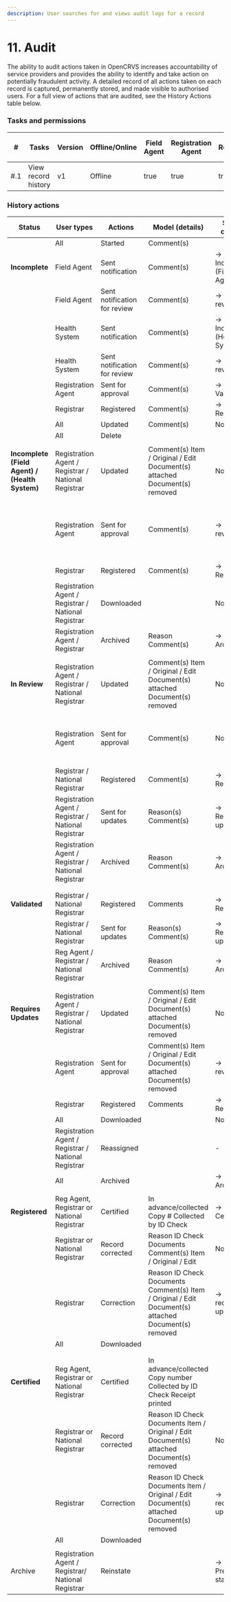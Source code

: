 ```yaml
---
description: User searches for and views audit logs for a record
---
```


# 11. Audit

The ability to audit actions taken in OpenCRVS increases accountability of service providers and provides the ability to identify and take action on potentially fraudulent activity. A detailed record of all actions taken on each record is captured, permanently stored, and made visible to authorised users. For a full view of actions that are audited, see the History Actions table below.

### Tasks and permissions

<table><thead><tr><th>#</th><th>Tasks</th><th>Version</th><th>Offline/Online</th><th data-type="checkbox">Field Agent</th><th data-type="checkbox">Registration Agent</th><th data-type="checkbox">Registrar</th><th data-type="checkbox">National Registrar</th><th data-type="checkbox">Performance Manager</th><th data-type="checkbox">Local System Admin</th><th data-type="checkbox">National System Admin</th></tr></thead><tbody><tr><td>#.1</td><td>View record history</td><td>v1</td><td>Offline</td><td>true</td><td>true</td><td>true</td><td>true</td><td>false</td><td>false</td><td>false</td></tr></tbody></table>

### History actions

| Status                                         | User types                                          | Actions                      | Model (details)                                                                                      | Status change                | Workqueue                                                      |
| ---------------------------------------------- | --------------------------------------------------- | ---------------------------- | ---------------------------------------------------------------------------------------------------- | ---------------------------- | -------------------------------------------------------------- |
|                                                | All                                                 | Started                      | Comment(s)                                                                                           |                              |                                                                |
| **Incomplete**                                 | Field Agent                                         | Sent notification            | Comment(s)                                                                                           | → Incomplete (Field Agent)   | → In progress                                                  |
|                                                | Field Agent                                         | Sent notification for review | Comment(s)                                                                                           | → In review                  | → Ready for review                                             |
|                                                | Health System                                       | Sent notification            | Comment(s)                                                                                           | → Incomplete (Health System) | → In progress                                                  |
|                                                | Health System                                       | Sent notification for review | Comment(s)                                                                                           | → In review                  | → Ready for review                                             |
|                                                | Registration Agent                                  | Sent for approval            | Comment(s)                                                                                           | → Validated                  | → Ready for review                                             |
|                                                | Registrar                                           | Registered                   | Comment(s)                                                                                           | → Registered                 | → Ready to print                                               |
|                                                | All                                                 | Updated                      | Comment(s)                                                                                           | No change                    | No change                                                      |
|                                                | All                                                 | Delete                       |                                                                                                      |                              |                                                                |
|                                                |                                                     |                              |                                                                                                      |                              |                                                                |
| **Incomplete (Field Agent) / (Health System)** | Registration Agent / Registrar / National Registrar | Updated                      | Comment(s) Item / Original / Edit Document(s) attached Document(s) removed                           | No change                    |                                                                |
|                                                | Registration Agent                                  | Sent for approval            | Comment(s)                                                                                           | → In review                  | → Sent for approval (Reg Agent) → Ready for review (Registrar) |
|                                                | Registrar                                           | Registered                   | Comment(s)                                                                                           | → Registered                 | → Ready to print                                               |
|                                                | Registration Agent / Registrar / National Registrar | Downloaded                   |                                                                                                      | No change                    | No change                                                      |
|                                                | Registration Agent / Registrar                      | Archived                     | Reason Comment(s)                                                                                    | → Archived                   | → Archive                                                      |
|                                                |                                                     |                              |                                                                                                      |                              |                                                                |
| **In Review**                                  | Registration Agent / Registrar / National Registrar | Updated                      | Comment(s) Item / Original / Edit Document(s) attached Document(s) removed                           | No change                    | → Ready for review                                             |
|                                                | Registration Agent                                  | Sent for approval            | Comment(s)                                                                                           | No change                    | → Reg Agent - Sent for approval → Registrar - No change        |
|                                                | Registrar / National Registrar                      | Registered                   | Comment(s)                                                                                           | → Registered                 | → Ready to print                                               |
|                                                | Registration Agent / Registrar / National Registrar | Sent for updates             | Reason(s) Comment(s)                                                                                 | → Requires updates           | → Requires updates                                             |
|                                                | Registration Agent / Registrar / National Registrar | Archived                     | Reason Comment(s)                                                                                    | → Archived                   | →                                                              |
|                                                |                                                     |                              |                                                                                                      |                              |                                                                |
|                                                |                                                     |                              |                                                                                                      |                              |                                                                |
| **Validated**                                  | Registrar / National Registrar                      | Registered                   | Comments                                                                                             | → Registered                 | → Ready to print                                               |
|                                                | Registrar / National Registrar                      | Sent for updates             | Reason(s) Comment(s)                                                                                 | → Requires updates           | → Requires updates                                             |
|                                                | Reg Agent / Registrar / National Registrar          | Archived                     | Reason Comment(s)                                                                                    | → Archived                   | →                                                              |
|                                                |                                                     |                              |                                                                                                      |                              |                                                                |
| **Requires Updates**                           | Registration Agent / Registrar / National Registrar | Updated                      | Comment(s) Item / Original / Edit Document(s) attached Document(s) removed                           | No change                    |                                                                |
|                                                | Registration Agent                                  | Sent for approval            | Comment(s) Item / Original / Edit Document(s) attached Document(s) removed                           | → In review                  | → Ready for review                                             |
|                                                | Registrar                                           | Registered                   | Comments                                                                                             | → Registered                 | → Ready to print                                               |
|                                                | All                                                 | Downloaded                   |                                                                                                      | No change                    |                                                                |
|                                                | Registration Agent / Registrar / National Registrar | Reassigned                   |                                                                                                      | -                            | -                                                              |
|                                                | All                                                 | Archived                     |                                                                                                      | → Archived                   | → Archive                                                      |
|                                                |                                                     |                              |                                                                                                      |                              |                                                                |
| **Registered**                                 | Reg Agent, Registrar or National Registrar          | Certified                    | In advance/collected Copy # Collected by ID Check                                                    | → Certified                  | → Remove from ready to print                                   |
|                                                | Registrar or National Registrar                     | Record corrected             | Reason ID Check Documents Comment(s) Item / Original / Edit                                          | No change                    | → Ready to print                                               |
|                                                | Registrar                                           | Correction                   | Reason ID Check Documents Comment(s) Item / Original / Edit Document(s) attached Document(s) removed | → Record requires updates    | → Ready for review                                             |
|                                                | All                                                 | Downloaded                   |                                                                                                      |                              |                                                                |
|                                                |                                                     |                              |                                                                                                      |                              |                                                                |
|                                                |                                                     |                              |                                                                                                      |                              |                                                                |
| **Certified**                                  | Reg Agent, Registrar or National Registrar          | Certified                    | In advance/collected Copy number Collected by ID Check Receipt printed                               |                              |                                                                |
|                                                | Registrar or National Registrar                     | Record corrected             | Reason ID Check Documents Item / Original / Edit Document(s) attached Document(s) removed            | No change                    |                                                                |
|                                                | Registrar                                           | Correction                   | Reason ID Check Documents Item / Original / Edit Document(s) attached Document(s) removed            | → Record requires updates    | → Ready for review                                             |
|                                                | All                                                 | Downloaded                   |                                                                                                      |                              |                                                                |
|                                                |                                                     |                              |                                                                                                      |                              |                                                                |
| Archive                                        | Registration Agent / Registrar/ National Registrar  | Reinstate                    |                                                                                                      | → Previous status            | → Previous workqueue                                           |
